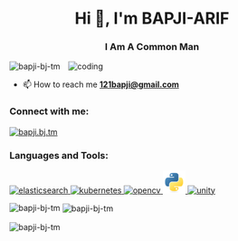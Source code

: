 <h1 align="center">Hi 👋, I'm BAPJI-ARIF</h1>
<h3 align="center">I Am A Common Man</h3>
<img align="right" alt="coding" width="400" src="https://user-images.githubusercontent.com/55389276/140866485-8fb1c876-9a8f-4d6a-98dc-08c4981eaf70.gif">

<p align="left"> <img src="https://komarev.com/ghpvc/?username=bapji-bj-tm&label=Profile%20views&color=0e75b6&style=flat" alt="bapji-bj-tm" /> </p>

- 📫 How to reach me **121bapji@gmail.com**

<h3 align="left">Connect with me:</h3>
<p align="left">
<a href="https://fb.com/bapji.bj.tm" target="blank"><img align="center" src="https://raw.githubusercontent.com/rahuldkjain/github-profile-readme-generator/master/src/images/icons/Social/facebook.svg" alt="bapji.bj.tm" height="30" width="40" /></a>
</p>

<h3 align="left">Languages and Tools:</h3>
<p align="left"> <a href="https://www.elastic.co" target="_blank" rel="noreferrer"> <img src="https://www.vectorlogo.zone/logos/elastic/elastic-icon.svg" alt="elasticsearch" width="40" height="40"/> </a> <a href="https://kubernetes.io" target="_blank" rel="noreferrer"> <img src="https://www.vectorlogo.zone/logos/kubernetes/kubernetes-icon.svg" alt="kubernetes" width="40" height="40"/> </a> <a href="https://opencv.org/" target="_blank" rel="noreferrer"> <img src="https://www.vectorlogo.zone/logos/opencv/opencv-icon.svg" alt="opencv" width="40" height="40"/> </a> <a href="https://www.python.org" target="_blank" rel="noreferrer"> <img src="https://raw.githubusercontent.com/devicons/devicon/master/icons/python/python-original.svg" alt="python" width="40" height="40"/> </a> <a href="https://unity.com/" target="_blank" rel="noreferrer"> <img src="https://www.vectorlogo.zone/logos/unity3d/unity3d-icon.svg" alt="unity" width="40" height="40"/> </a> </p>

<p><img align="left" src="https://github-readme-stats.vercel.app/api/top-langs?username=bapji-bj-tm&show_icons=true&locale=en&layout=compact" alt="bapji-bj-tm" /></p>

<p>&nbsp;<img align="center" src="https://github-readme-stats.vercel.app/api?username=bapji-bj-tm&show_icons=true&locale=en" alt="bapji-bj-tm" /></p>

<p><img align="center" src="https://github-readme-streak-stats.herokuapp.com/?user=bapji-bj-tm&" alt="bapji-bj-tm" /></p>
